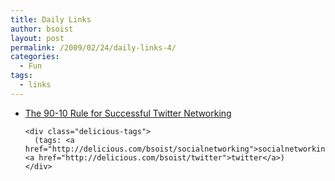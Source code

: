 ```yaml
---
title: Daily Links
author: bsoist
layout: post
permalink: /2009/02/24/daily-links-4/
categories:
  - Fun
tags:
  - links
---
```

<ul class="delicious">
  <li>
    <div class="delicious-link">
      <a href="http://www.twitip.com/the-90-10-rule-for-successful-twitter-networking/">The 90-10 Rule for Successful Twitter Networking</a>
    </div>
    
    <div class="delicious-tags">
      (tags: <a href="http://delicious.com/bsoist/socialnetworking">socialnetworking</a> <a href="http://delicious.com/bsoist/twitter">twitter</a>)
    </div>
  </li>
</ul>
